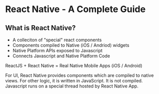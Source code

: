 # React Native - A Complete Guide

## What is React Native?

- A colleciton of "special" react components
- Components compiled to Native (iOS / Andriod) widgets
- Native Platform APIs exposed to Javascript
- Connects Javascript and Native Platform Code

ReactJS + React Native = Real Native Mobile Apps (iOS / Android)

For UI, React Native provides components which are compiled to native views. For other logic, it is written in JavaScript. It is not compiled. Javascript runs on a special thread hosted by React Native App.
